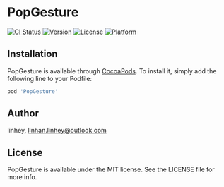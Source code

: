 # PopGesture

[![CI Status](http://img.shields.io/travis/bigL055/PopGesture.svg?style=flat)](https://travis-ci.org/bigL055/PopGesture)
[![Version](https://img.shields.io/cocoapods/v/PopGesture.svg?style=flat)](http://cocoapods.org/pods/PopGesture)
[![License](https://img.shields.io/cocoapods/l/PopGesture.svg?style=flat)](http://cocoapods.org/pods/PopGesture)
[![Platform](https://img.shields.io/cocoapods/p/PopGesture.svg?style=flat)](http://cocoapods.org/pods/PopGesture)



## Installation

PopGesture is available through [CocoaPods](http://cocoapods.org). To install
it, simply add the following line to your Podfile:

```ruby
pod 'PopGesture'
```

## Author

linhey, linhan.linhey@outlook.com

## License

PopGesture is available under the MIT license. See the LICENSE file for more info.
